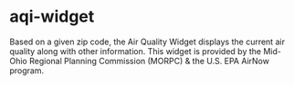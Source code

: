 # aqi-widget
Based on a given zip code, the Air Quality Widget displays the current air quality along with other information. This widget is provided by the Mid-Ohio Regional Planning Commission (MORPC) &amp; the U.S. EPA AirNow program. 

